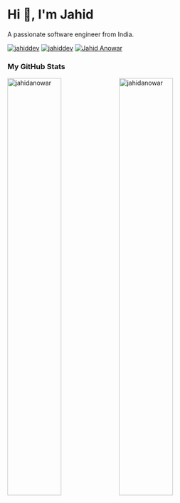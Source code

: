<h1>Hi 👋, I'm Jahid</h1>
<p>A passionate software engineer from India.</p>

<div align="left" inline>
<span align="left"> <a href="https://twitter.com/jahiddev" target="blank"><img src="https://img.shields.io/twitter/follow/jahiddev?logo=twitter&style=for-the-badge" alt="jahiddev" /></a> </span>
<span align="left"> <a href="https://www.linkedin.com/in/jahidDev/" target="blank"><img src="https://img.shields.io/badge/LinkedIn-0077B5?style=for-the-badge&logo=linkedin&logoColor=white" alt="jahiddev" /></a> </span>
<span align="left"> <a href="https://www.instagram.com/jahiddev/" target="blank"><img src="https://img.shields.io/badge/Instagram-E4405F?style=for-the-badge&logo=instagram&logoColor=white" alt="Jahid Anowar" /></a> </span>
</div>

### My GitHub Stats
<div>
<img align="center" width="49%" src="https://github-readme-streak-stats.herokuapp.com/?user=jahidanowar&" alt="jahidanowar" />
<img align="center" width="49%"  src="https://github-readme-stats.vercel.app/api?username=jahidanowar&show_icons=true&locale=en" alt="jahidanowar" />
</div>
